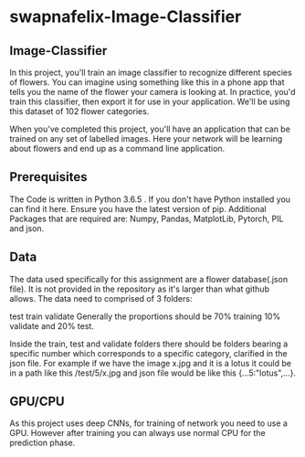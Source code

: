 # swapnafelix-Image-Classifier

## Image-Classifier

In this project, you'll train an image classifier to recognize different species of flowers. 
You can imagine using something like this in a phone app that tells you the name of the flower 
your camera is looking at. In practice, you'd train this classifier, then export it for use in
your application. We'll be using this dataset of 102 flower categories.

When you've completed this project, you'll have an application that can be trained on any
set of labelled images. Here your network will be learning about flowers and end up as a command line application.

## Prerequisites
The Code is written in Python 3.6.5 . If you don't have Python installed you can find it here. Ensure you have the latest version of pip.
Additional Packages that are required are: Numpy, Pandas, MatplotLib, Pytorch, PIL and json.

## Data
The data used specifically for this assignment are a flower database(.json file). It is not provided in the repository as it's larger than what github allows.
The data need to comprised of 3 folders:

test
train
validate
Generally the proportions should be 70% training 10% validate and 20% test.

Inside the train, test and validate folders there should be folders bearing a specific number which corresponds to a specific category, clarified in the json file. For example if we have the image x.jpg and it is a lotus it could be in a path like this /test/5/x.jpg and json file would be like this {...5:"lotus",...}.

## GPU/CPU
As this project uses deep CNNs, for training of network you need to use a GPU. However after training you can always use normal CPU for the prediction phase.
